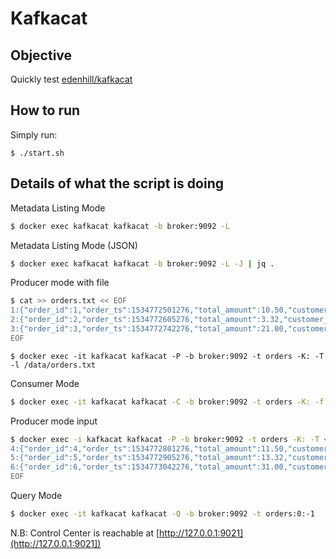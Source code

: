 # Kafkacat

## Objective

Quickly test [edenhill/kafkacat](https://github.com/edenhill/kafkacat)

## How to run

Simply run:

```
$ ./start.sh
```

## Details of what the script is doing

Metadata Listing Mode

```bash
$ docker exec kafkacat kafkacat -b broker:9092 -L
```

Metadata Listing Mode (JSON)

```bash
$ docker exec kafkacat kafkacat -b broker:9092 -L -J | jq .
```

Producer mode with file

```bash
$ cat >> orders.txt << EOF
1:{"order_id":1,"order_ts":1534772501276,"total_amount":10.50,"customer_name":"Bob Smith"}
2:{"order_id":2,"order_ts":1534772605276,"total_amount":3.32,"customer_name":"Sarah Black"}
3:{"order_id":3,"order_ts":1534772742276,"total_amount":21.00,"customer_name":"Emma Turner"}
EOF
```

```
$ docker exec -it kafkacat kafkacat -P -b broker:9092 -t orders -K: -T  -l /data/orders.txt
```

Consumer Mode

```bash
$ docker exec -it kafkacat kafkacat -C -b broker:9092 -t orders -K: -f '\nKey (%K bytes): %k\t\nValue (%S bytes): %s\n\Partition: %p\tOffset: %o\n--\n' -c 3
```

Producer mode input

```bash
$ docker exec -i kafkacat kafkacat -P -b broker:9092 -t orders -K: -T << EOF
4:{"order_id":4,"order_ts":1534772801276,"total_amount":11.50,"customer_name":"Alina Smith"}
5:{"order_id":5,"order_ts":1534772905276,"total_amount":13.32,"customer_name":"Alex Black"}
6:{"order_id":6,"order_ts":1534773042276,"total_amount":31.00,"customer_name":"Emma Watson"}
EOF
```

Query Mode

```bash
$ docker exec -it kafkacat kafkacat -Q -b broker:9092 -t orders:0:-1
```

N.B: Control Center is reachable at [http://127.0.0.1:9021](http://127.0.0.1:9021])
